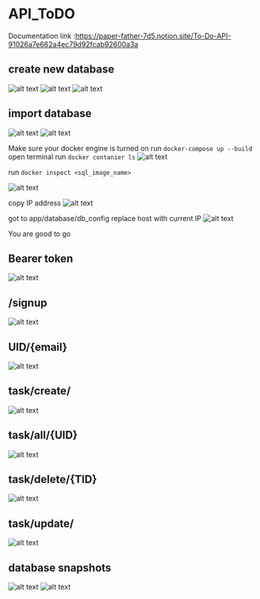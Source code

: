 # API_ToDO

Documentation link :https://paper-father-7d5.notion.site/To-Do-API-91026a7e662a4ec79d92fcab92600a3a

## create new database 
![alt text](image-9.png)
![alt text](image-10.png)
![alt text](image-11.png)

## import database 
![alt text](image-12.png)
![alt text](image-13.png)


Make sure your docker engine is turned on
run ```docker-compose up --build```
open terminal run ```docker contanier ls```
![alt text](image-14.png)

run ```docker inspect <sql_image_name>```

![alt text](image-15.png)

copy IP address 
![alt text](image-16.png)

got to app/database/db_config
replace host with current IP
![alt text](image-17.png)

You are good to go 

## Bearer token
![alt text](image-8.png)

## /signup
![alt text](image.png)

## UID/{email}
![alt text](image-1.png)

## task/create/
![alt text](image-2.png)


## task/all/{UID}
![alt text](image-3.png)

## task/delete/{TID}
![alt text](image-4.png)

## task/update/
![alt text](image-5.png)


## database snapshots
![alt text](image-6.png)
![alt text](image-7.png)